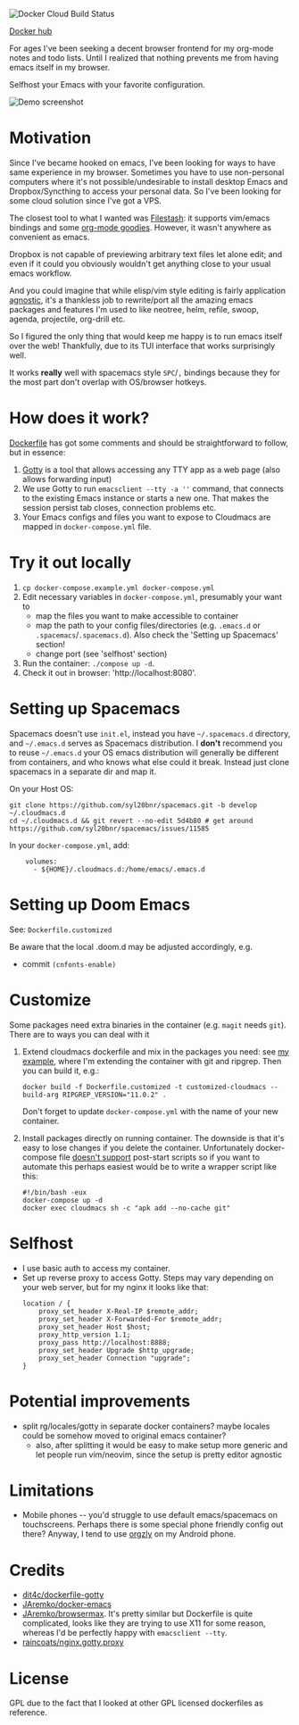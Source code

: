 ![Docker Cloud Build Status](https://img.shields.io/docker/cloud/build/karlicoss/cloudmacs)

[Docker hub](https://hub.docker.com/r/karlicoss/cloudmacs)

For ages I've been seeking a decent browser frontend for my org-mode notes and todo lists. Until I realized that nothing prevents me from having emacs itself in my browser.

Selfhost your Emacs with your favorite configuration.

![Demo screenshot](https://user-images.githubusercontent.com/291333/64866462-26e25c80-d644-11e9-9ad5-ad9d9808b0cb.png)

# Motivation

Since I've became hooked on emacs, I've been looking for ways to have same experience in my browser.
Sometimes you have to use non-personal computers where it's not possible/undesirable to install desktop Emacs and Dropbox/Syncthing to access your personal data.
So I've been looking for some cloud solution since I've got a VPS.

The closest tool to what I wanted was [Filestash](https://github.com/mickael-kerjean/filestash): it supports vim/emacs bindings and some [org-mode goodies](https://www.filestash.app/2018/05/31/release-note-v0.1). However, it wasn't anywhere as convenient as emacs.

Dropbox is not capable of previewing arbitrary text files let alone edit; and even if it could you obviously wouldn't get anything close to your usual emacs workflow.

And you could imagine that while elisp/vim style editing is fairly application [agnostic](https://github.com/brookhong/Surfingkeys#vim-editor-and-emacs-editor), it's a thankless job to rewrite/port all the amazing emacs packages and features I'm used to like neotree, helm, refile, swoop, agenda, projectile, org-drill etc.

So I figured the only thing that would keep me happy is to run emacs itself over the web! Thankfully, due to its TUI interface that works surprisingly well.

It works **really** well with spacemacs style `SPC`/`,` bindings because they for the most part don't overlap with OS/browser hotkeys.

# How does it work?

[Dockerfile](Dockerfile) has got some comments and should be straightforward to follow, but in essence:

1. [Gotty](https://github.com/yudai/gotty) is a tool that allows accessing any TTY app as a web page (also allows forwarding input)
2. We use Gotty to run `emacsclient --tty -a ''` command, that connects to the existing Emacs instance or starts a new one. That makes the session persist tab closes, connection problems etc.
3. Your Emacs configs and files you want to expose to Cloudmacs are mapped in `docker-compose.yml` file.

# Try it out locally

1. `cp docker-compose.example.yml docker-compose.yml`
2. Edit necessary variables in `docker-compose.yml`, presumably your want to
   - map the files you want to make accessible to container
   - map the path to your config files/directories (e.g. `.emacs.d` or `.spacemacs`/`.spacemacs.d`). Also check the 'Setting up Spacemacs' section!
   - change port (see 'selfhost' section)
3. Run the container: `./compose up -d`.
4. Check it out in browser: 'http://localhost:8080'.

# Setting up Spacemacs

Spacemacs doesn't use `init.el`, instead you have `~/.spacemacs.d` directory, and `~/.emacs.d` serves as Spacemacs distribution.
I **don't** recommend you to reuse `~/.emacs.d` your OS emacs distribution will generally be different from containers,
and who knows what else could it break. Instead just clone spacemacs in a separate dir and map it.

On your Host OS:

```
git clone https://github.com/syl20bnr/spacemacs.git -b develop ~/.cloudmacs.d
cd ~/.cloudmacs.d && git revert --no-edit 5d4b80 # get around https://github.com/syl20bnr/spacemacs/issues/11585
```

In your `docker-compose.yml`, add:

```
    volumes:
      - ${HOME}/.cloudmacs.d:/home/emacs/.emacs.d
```

# Setting up Doom Emacs

See: `Dockerfile.customized`

Be aware that the local .doom.d may be adjusted accordingly, e.g.

- commit `(cnfonts-enable)`

# Customize

Some packages need extra binaries in the container (e.g. `magit` needs `git`). There are to ways you can deal with it

1. Extend cloudmacs dockerfile and mix in the packages you need: see [my example](Dockerfile.customized), where I'm extending the container with git and ripgrep.
   Then you can build it, e.g.:

   ```
   docker build -f Dockerfile.customized -t customized-cloudmacs --build-arg RIPGREP_VERSION="11.0.2" .
   ```

   Don't forget to update `docker-compose.yml` with the name of your new container.

2. Install packages directly on running container. The downside is that it's easy to lose changes if you delete the container.
   Unfortunately docker-compose file [doesn't support](https://github.com/docker/compose/issues/1809) post-start scripts
   so if you want to automate this perhaps easiest would be to write a wrapper script like this:
   ```
   #!/bin/bash -eux
   docker-compose up -d
   docker exec cloudmacs sh -c "apk add --no-cache git"
   ```

# Selfhost

- I use basic auth to access my container.
- Set up reverse proxy to access Gotty. Steps may vary depending on your web server, but for my nginx it looks like that:
  ```
  location / {
      proxy_set_header X-Real-IP $remote_addr;
      proxy_set_header X-Forwarded-For $remote_addr;
      proxy_set_header Host $host;
      proxy_http_version 1.1;
      proxy_pass http://localhost:8888;
      proxy_set_header Upgrade $http_upgrade;
      proxy_set_header Connection "upgrade";
  }
  ```

# Potential improvements

- split rg/locales/gotty in separate docker containers? maybe locales could be somehow moved to original emacs container?
  - also, after splitting it would be easy to make setup more generic and let people run vim/neovim, since the setup is pretty editor agnostic

# Limitations

- Mobile phones -- you'd struggle to use default emacs/spacemacs on touchscreens. Perhaps there is some special phone friendly config out there?
  Anyway, I tend to use [orgzly](https://github.com/orgzly/orgzly-android) on my Android phone.

# Credits

- [dit4c/dockerfile-gotty](https://github.com/dit4c/dockerfile-gotty)
- [JAremko/docker-emacs](https://github.com/JAremko/docker-emacs)
- [JAremko/browsermax](https://github.com/JAremko/browsermax). It's pretty similar but Dockerfile is quite complicated, looks like they are trying to use X11 for some reason, whereas I'd be perfectly happy with `emacsclient --tty`.
- [raincoats/nginx.gotty.proxy](https://github.com/raincoats/nginx.gotty.proxy)

# License

GPL due to the fact that I looked at other GPL licensed dockerfiles as reference.
